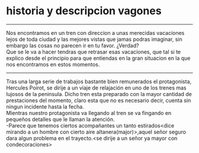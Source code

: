 # historia y descripcion vagones
___
Nos encontramos en un tren con direccion a unas merecidas vacaciones lejos de toda ciudad y las mejores vistas que jamas podras imaginar, sin embargo las cosas no parecen ir en tu favor. ¿Verdad?  
Que se le va a hacer tendras que retrasar esas vacaciones, que tal si te explico desde el principio para que entiendas en la gran situacion en la que nos encontramos en estos momentos.
___
Tras una larga serie de trabajos bastante bien remunerados el protagonista, Hercules Poirot, se dirije a un viaje de relajación en uno de los trenes mas lujosos de la peninsula. Dicho tren esta preparado con la mayor cantidad de prestaciones del momento, claro esta que no es necesario decir, cuenta sin ningun incidente hasta la fecha.   
Mientras nuestro protagonista va llegando al tren se va fingando en pequeños detalles que le llaman la atención.   
-Parece que tenemos ciertos acompañantes un tanto estirados<dice mirando a un hombre con cierto aire altanera(major)>,aquel señor seguro dara algun problema en el trayecto.<se dirije a un señor ya mayor con condecoraciones>   


